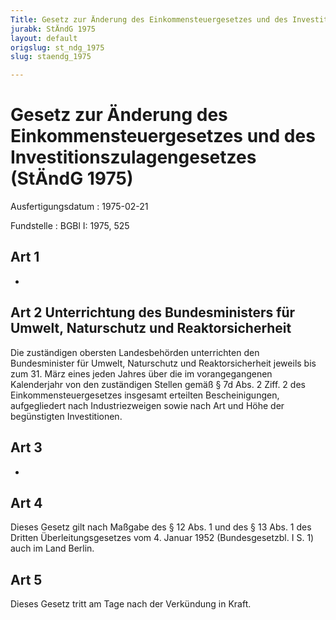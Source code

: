 ```yaml
---
Title: Gesetz zur Änderung des Einkommensteuergesetzes und des Investitionszulagengesetzes
jurabk: StÄndG 1975
layout: default
origslug: st_ndg_1975
slug: staendg_1975

---
```


# Gesetz zur Änderung des Einkommensteuergesetzes und des Investitionszulagengesetzes (StÄndG 1975)

Ausfertigungsdatum
:   1975-02-21

Fundstelle
:   BGBl I: 1975, 525



## Art 1

-


## Art 2 Unterrichtung des Bundesministers für Umwelt, Naturschutz und Reaktorsicherheit

Die zuständigen obersten Landesbehörden unterrichten den
Bundesminister für Umwelt, Naturschutz und Reaktorsicherheit jeweils
bis zum 31. März eines jeden Jahres über die im vorangegangenen
Kalenderjahr von den zuständigen Stellen gemäß § 7d Abs. 2 Ziff. 2 des
Einkommensteuergesetzes insgesamt erteilten Bescheinigungen,
aufgegliedert nach Industriezweigen sowie nach Art und Höhe der
begünstigten Investitionen.


## Art 3

-


## Art 4

Dieses Gesetz gilt nach Maßgabe des § 12 Abs. 1 und des § 13 Abs. 1
des Dritten Überleitungsgesetzes vom 4. Januar 1952 (Bundesgesetzbl. I
S. 1) auch im Land Berlin.


## Art 5

Dieses Gesetz tritt am Tage nach der Verkündung in Kraft.

